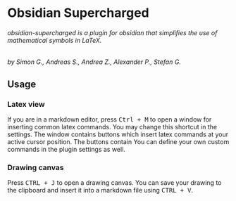 # Obsidian Supercharged

###### obsidian-supercharged is a plugin for obsidian that simplifies the use of mathematical symbols in LaTeX.

*by Simon G., Andreas S., Andrea Z., Alexander P., Stefan G.*

## Usage

### Latex view
If you are in a markdown editor, press <kbd>Ctrl + M</kbd> to open a window for inserting common latex commands. You may change this shortcut in the settings. The window contains buttons which insert latex commands at your active cursor position. The buttons contain You can define your own custom commands in the plugin settings as well.

### Drawing canvas
Press <kbd>CTRL + J</kbd> to open a drawing canvas. You can save your drawing to the clipboard and insert it into a markdown file using <kbd>CTRL + V</kbd>.